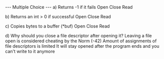 --- Multiple Choice ---
a) Returns -1 if it fails
Open	Close	Read

b) Returns an int > 0 if successful
Open	Close	Read

c) Copies bytes to a buffer (*buf)
Open	Close	Read

d) Why should you close a file descriptor after opening it?
Leaving a file open is considered cheating by the Norm (-42)		Amount of assignments of file descriptors is limited		It will stay opened after the program ends and you can't write to it anymore
